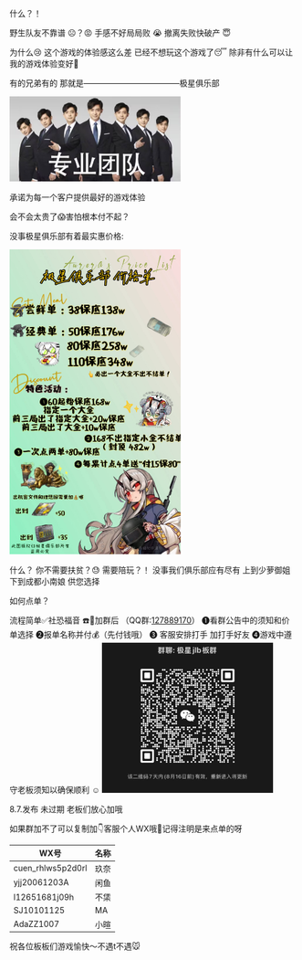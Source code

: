 什么？！

野生队友不靠谱 ☹️？😡
手感不好局局败 😭
撤离失败快破产 😇

为什么😢
这个游戏的体验感这么差
已经不想玩这个游戏了😴
除非有什么可以让我的游戏体验变好🥵

有的兄弟有的
那就是————————————极星俱乐部

<img src="./2.jpg" style="width: 300px;">

承诺为每一个客户提供最好的游戏体验

会不会太贵了😱害怕根本付不起？

没事极星俱乐部有着最实惠价格:

<img src="./3.png" style="width: 300px;">

什么？
你不需要扶贫？😓
需要陪玩？！
没事我们俱乐部应有尽有
上到少萝御姐
下到成都小南娘
供您选择

[//]: # (<img src="./2.jpg" style="width: 300px">)
如何点单？

流程简单✅社恐福音 ☎️🌟加群后
（QQ群:[127889170](https://qm.qq.com/q/Kpp9WdYRqO)）
❶看群公告中的须知和价单选择
❷报单名称并付💰（先付钱哦）
❸ 客服安排打手 加打手好友
❹游戏中遵守老板须知以确保顺利 ☺️
<img src="./4.png" style="width: 300px">

8.7.发布 未过期 老板们放心加哦

如果群加不了可以复制加👇客服个人WX哦💫记得注明是来点单的呀

|WX号| 名称   |
|---|------|
|cuen_rhlws5p2d0rl|玖奈|
|yjj20061203A|闲鱼|
|l12651681j09h|不栠|
|SJ10101125|MA|
|AdaZZ1007|小暄|  

祝各位板板们游戏愉快～不遇t不遇🐭




